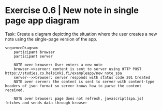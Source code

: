 # Exercise 0.6 | New note in single page app diagram

Task: Create a diagram depicting the situation where the user creates a new note using the single-page version of the app.

```mermaid
sequenceDiagram
    participant browser
    participant server

    NOTE over browser: User enters a new note
    browser->>server: content is sent to server using HTTP POST https://studies.cs.helsinki.fi/exampleapp/new_note_spa
    server-->>browser: server responds with status code 201 Created
    NOTE over server: the content is sent to server with content-type headers of json format so server knows how to parse the content received.

    NOTE over browser: page does not refresh, javascript(spa.js) fetches and sends data through browser
```
